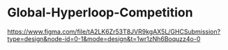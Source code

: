 # Global-Hyperloop-Competition
https://www.figma.com/file/tA2LK6Zr53T8JVR9kgAX5L/GHCSubmission?type=design&node-id=0-1&mode=design&t=1wr1zNh6Boquzz4o-0
